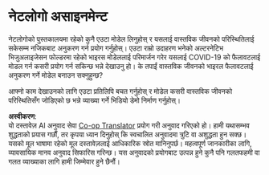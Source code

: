 <!--
CO_OP_TRANSLATOR_METADATA:
{
  "original_hash": "cf654ca60c7f86c8dad28596fb42994b",
  "translation_date": "2025-08-26T10:11:26+00:00",
  "source_file": "lessons/6-Other/23-MultiagentSystems/assignment.md",
  "language_code": "ne"
}
-->
# नेटलोगो असाइनमेन्ट

नेटलोगोको पुस्तकालयमा रहेको कुनै एउटा मोडेल लिनुहोस् र यसलाई वास्तविक जीवनको परिस्थितिलाई सकेसम्म नजिकबाट अनुकरण गर्न प्रयोग गर्नुहोस्। एउटा राम्रो उदाहरण भनेको अल्टरनेटिभ भिजुअलाइजेसन फोल्डरमा रहेको भाइरस मोडेललाई परिमार्जन गरेर यसलाई COVID-19 को फैलावटलाई मोडल गर्न कसरी प्रयोग गर्न सकिन्छ भन्ने देखाउनु हो। के तपाईं वास्तविक जीवनको भाइरल फैलावटलाई अनुकरण गर्ने मोडेल बनाउन सक्नुहुन्छ?

आफ्नो काम देखाउनको लागि एउटा प्रतिलिपि बचत गर्नुहोस् र मोडेल कसरी वास्तविक जीवनको परिस्थितिसँग जोडिएको छ भन्ने व्याख्या गर्ने भिडियो डेमो निर्माण गर्नुहोस्।

**अस्वीकरण**:  
यो दस्तावेज़ AI अनुवाद सेवा [Co-op Translator](https://github.com/Azure/co-op-translator) प्रयोग गरी अनुवाद गरिएको हो। हामी यथासम्भव शुद्धताको प्रयास गर्छौं, तर कृपया ध्यान दिनुहोस् कि स्वचालित अनुवादमा त्रुटि वा अशुद्धता हुन सक्छ। यसको मूल भाषामा रहेको मूल दस्तावेज़लाई आधिकारिक स्रोत मानिनुपर्छ। महत्वपूर्ण जानकारीका लागि, व्यावसायिक मानव अनुवाद सिफारिस गरिन्छ। यस अनुवादको प्रयोगबाट उत्पन्न हुने कुनै पनि गलतफहमी वा गलत व्याख्याका लागि हामी जिम्मेवार हुने छैनौं।